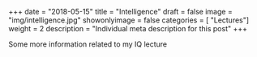 +++
date = "2018-05-15"
title = "Intelligence"
draft = false
image = "img/intelligence.jpg"
showonlyimage = false
categories = [ "Lectures"]
weight = 2
description = "Individual meta description for this post"
+++

Some more information related to my IQ lecture